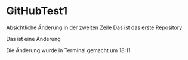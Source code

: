 # GitHubTest1
Absichtliche Änderung in der zweiten Zeile
Das ist das erste Repository

Das ist eine Änderung

Die Änderung wurde in Terminal gemacht um 18:11

